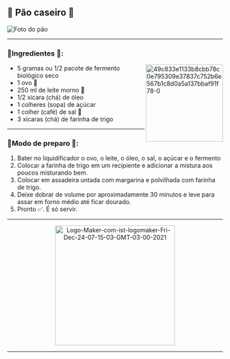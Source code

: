 ## 🔵 Pão caseiro 🍞
![Foto do pão](https://i.ibb.co/SQHYZXL/p-o-caseiros-simples-com-fermento-seco-1200x900.jpg)

---

### 🔸Ingredientes 📝: 
<a href="https://imgbb.com/"><img align= "right" height= "180" src="https://i.ibb.co/Ct6LH0T/49c833e1133b8cbb78c0e795309e37837c752b6e567b1c8d0a5a137bbaf91f78-0.png" alt="49c833e1133b8cbb78c0e795309e37837c752b6e567b1c8d0a5a137bbaf91f78-0" border="0" /></a>
- 5 gramas ou 1/2 pacote de fermento biológico seco 
- 1 ovo 🥚
- 250 ml de leite morno 🥛
- 1/2 xícara (chá) de óleo
-  1 colheres (sopa) de açúcar
-  1 colher (café) de sal 🧂
- 3 xícaras (chá) de farinha de trigo

---

### 🔸Modo de preparo 💬: 
1. Bater no liquidificador o ovo, o leite, o óleo, o sal, o açúcar e o fermento
2. Colocar a farinha de trigo em um recipiente e adicionar a mistura aos poucos misturando bem.
3. Colocar em assadeira untada com margarina e polvilhada com farinha de trigo.
4. Deixe dobrar de volume por aproximadamente 30 minutos e leve para assar em forno médio até ficar dourado.
5. Pronto ✅. É só servir.

---

<div align= "center">
   <a href="https://ibb.co/sKbGLL7">
     <img height= "280" src="https://i.ibb.co/3p4qttK/Logo-Maker-com-ist-logomaker-Fri-Dec-24-07-15-03-GMT-03-00-2021.png" alt="Logo-Maker-com-ist-logomaker-Fri-Dec-24-07-15-03-GMT-03-00-2021" border="0" /></a>
</div>

---

